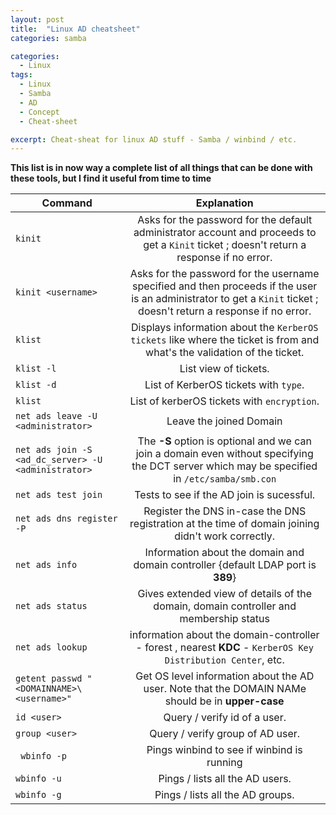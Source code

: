 ```yaml
---
layout: post
title:  "Linux AD cheatsheet"
categories: samba

categories:
  - Linux
tags:
  - Linux
  - Samba
  - AD
  - Concept
  - Cheat-sheet

excerpt: Cheat-sheat for linux AD stuff - Samba / winbind / etc.
---
```


**This list is in now way a complete list of all things that can be done with these tools, but I find it useful from time to time**



| Command        | Explanation  |
| ------------- |:-------------:|
| `kinit`      | Asks for the password for the default administrator account and proceeds to get a `Kinit` ticket ; doesn't return a response if no error. |
| `kinit <username>`      | Asks for the password for the username specified and then  proceeds if the user is an administrator to get a `Kinit` ticket ; doesn't return a response if no error. |
| `klist`      | Displays information about the `KerberOS tickets` like where the ticket is from and what's the validation of the ticket. |
| `klist -l`      |  List view of tickets. |
| `klist -d `      | List of KerberOS tickets with `type`.  |
| `klist`      |  List of kerberOS tickets with `encryption`. |
| `net ads leave -U <administrator>`      | Leave the joined Domain |
| `net ads join -S <ad_dc_server> -U <administrator>`      |  The **-S** option is optional and we can join a domain even without specifying the DCT server which may be specified in `/etc/samba/smb.con` |
| `net ads test join`      | Tests to see if the AD join is sucessful. |
| `net ads dns register -P`      | Register the DNS in-case the DNS registration at the time of domain joining didn't work correctly. |
| `net ads info`      | Information about the domain and domain controller {default LDAP port is **389**} |
| `net ads status`      | Gives extended view of details of the domain, domain controller and membership status |
| `net ads lookup`      | information about the domain-controller - forest , nearest **KDC** - `KerberOS Key Distribution Center`, etc. |
| `getent passwd "<DOMAINNAME>\<username>"`      | Get OS level information about the AD user. Note that the DOMAIN NAMe should be in **upper-case**  |
| `id <user>`      | Query / verify id of a user.  |
| `group <user>`      | Query / verify group of AD user.  |
| ` wbinfo -p`      | Pings winbind to see if winbind is running  |
| `wbinfo -u`      | Pings / lists all the AD users. |
| `wbinfo -g`      | Pings / lists all the AD groups. |

